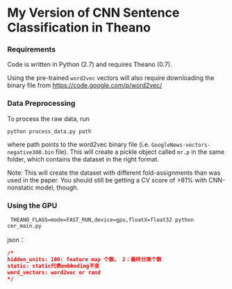 # My Version of CNN Sentence Classification in Theano
### Requirements
Code is written in Python (2.7) and requires Theano (0.7).

Using the pre-trained `word2vec` vectors will also require downloading the binary file from
https://code.google.com/p/word2vec/


### Data Preprocessing
To process the raw data, run

```
python process_data.py path
```

where path points to the word2vec binary file (i.e. `GoogleNews-vectors-negative300.bin` file). 
This will create a pickle object called `mr.p` in the same folder, which contains the dataset
in the right format.

Note: This will create the dataset with different fold-assignments than was used in the paper.
You should still be getting a CV score of >81% with CNN-nonstatic model, though.

### Using the GPU
```
 THEANO_FLAGS=mode=FAST_RUN,device=gpu,floatX=float32 python cer_main.py
```


json：
``` json
/*
hidden_units: 100: feature map 个数， 2：最终分类个数
static: static代表embbeding不变
word_vectors: word2vec or rand
*/
```